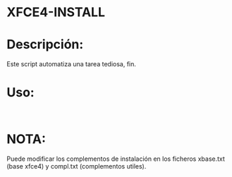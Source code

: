 # XFCE4-INSTALL


# Descripción:
  
  Este script automatiza una tarea tediosa, fin.


# Uso:

```bash: sudo chmod 700 xfce4-install.sh
```
```bash: sudo bash xfce4-install.sh
```


# NOTA:
  
  Puede modificar los complementos de instalación en los ficheros xbase.txt (base xfce4) y compl.txt (complementos utiles).
